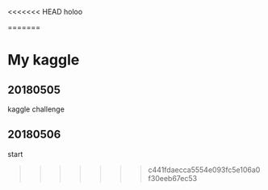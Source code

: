 <<<<<<< HEAD
holoo

=======
# My kaggle

## 20180505 

kaggle challenge

## 20180506

start
>>>>>>> c441fdaecca5554e093fc5e106a0f30eeb67ec53
